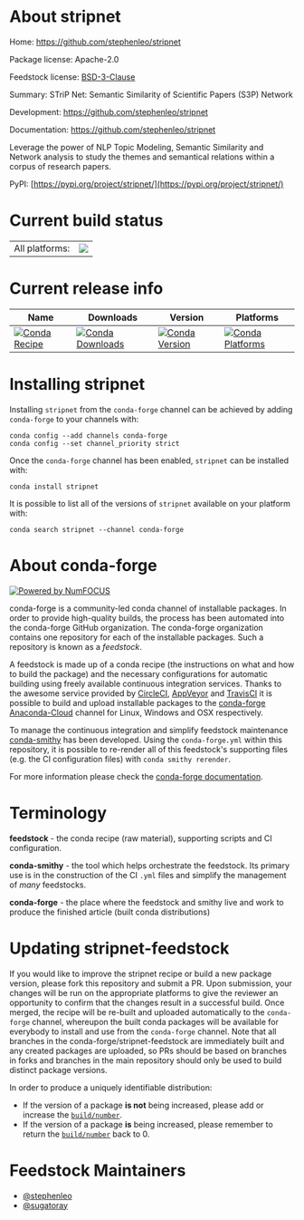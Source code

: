 About stripnet
==============

Home: https://github.com/stephenleo/stripnet

Package license: Apache-2.0

Feedstock license: [BSD-3-Clause](https://github.com/conda-forge/stripnet-feedstock/blob/master/LICENSE.txt)

Summary: STriP Net: Semantic Similarity of Scientific Papers (S3P) Network

Development: https://github.com/stephenleo/stripnet

Documentation: https://github.com/stephenleo/stripnet

Leverage the power of NLP Topic Modeling, Semantic Similarity and Network
analysis to study the themes and semantical relations within a corpus of
research papers.

PyPI: [https://pypi.org/project/stripnet/](https://pypi.org/project/stripnet/)


Current build status
====================


<table><tr><td>All platforms:</td>
    <td>
      <a href="https://dev.azure.com/conda-forge/feedstock-builds/_build/latest?definitionId=15050&branchName=master">
        <img src="https://dev.azure.com/conda-forge/feedstock-builds/_apis/build/status/stripnet-feedstock?branchName=master">
      </a>
    </td>
  </tr>
</table>

Current release info
====================

| Name | Downloads | Version | Platforms |
| --- | --- | --- | --- |
| [![Conda Recipe](https://img.shields.io/badge/recipe-stripnet-green.svg)](https://anaconda.org/conda-forge/stripnet) | [![Conda Downloads](https://img.shields.io/conda/dn/conda-forge/stripnet.svg)](https://anaconda.org/conda-forge/stripnet) | [![Conda Version](https://img.shields.io/conda/vn/conda-forge/stripnet.svg)](https://anaconda.org/conda-forge/stripnet) | [![Conda Platforms](https://img.shields.io/conda/pn/conda-forge/stripnet.svg)](https://anaconda.org/conda-forge/stripnet) |

Installing stripnet
===================

Installing `stripnet` from the `conda-forge` channel can be achieved by adding `conda-forge` to your channels with:

```
conda config --add channels conda-forge
conda config --set channel_priority strict
```

Once the `conda-forge` channel has been enabled, `stripnet` can be installed with:

```
conda install stripnet
```

It is possible to list all of the versions of `stripnet` available on your platform with:

```
conda search stripnet --channel conda-forge
```


About conda-forge
=================

[![Powered by
NumFOCUS](https://img.shields.io/badge/powered%20by-NumFOCUS-orange.svg?style=flat&colorA=E1523D&colorB=007D8A)](https://numfocus.org)

conda-forge is a community-led conda channel of installable packages.
In order to provide high-quality builds, the process has been automated into the
conda-forge GitHub organization. The conda-forge organization contains one repository
for each of the installable packages. Such a repository is known as a *feedstock*.

A feedstock is made up of a conda recipe (the instructions on what and how to build
the package) and the necessary configurations for automatic building using freely
available continuous integration services. Thanks to the awesome service provided by
[CircleCI](https://circleci.com/), [AppVeyor](https://www.appveyor.com/)
and [TravisCI](https://travis-ci.com/) it is possible to build and upload installable
packages to the [conda-forge](https://anaconda.org/conda-forge)
[Anaconda-Cloud](https://anaconda.org/) channel for Linux, Windows and OSX respectively.

To manage the continuous integration and simplify feedstock maintenance
[conda-smithy](https://github.com/conda-forge/conda-smithy) has been developed.
Using the ``conda-forge.yml`` within this repository, it is possible to re-render all of
this feedstock's supporting files (e.g. the CI configuration files) with ``conda smithy rerender``.

For more information please check the [conda-forge documentation](https://conda-forge.org/docs/).

Terminology
===========

**feedstock** - the conda recipe (raw material), supporting scripts and CI configuration.

**conda-smithy** - the tool which helps orchestrate the feedstock.
                   Its primary use is in the construction of the CI ``.yml`` files
                   and simplify the management of *many* feedstocks.

**conda-forge** - the place where the feedstock and smithy live and work to
                  produce the finished article (built conda distributions)


Updating stripnet-feedstock
===========================

If you would like to improve the stripnet recipe or build a new
package version, please fork this repository and submit a PR. Upon submission,
your changes will be run on the appropriate platforms to give the reviewer an
opportunity to confirm that the changes result in a successful build. Once
merged, the recipe will be re-built and uploaded automatically to the
`conda-forge` channel, whereupon the built conda packages will be available for
everybody to install and use from the `conda-forge` channel.
Note that all branches in the conda-forge/stripnet-feedstock are
immediately built and any created packages are uploaded, so PRs should be based
on branches in forks and branches in the main repository should only be used to
build distinct package versions.

In order to produce a uniquely identifiable distribution:
 * If the version of a package **is not** being increased, please add or increase
   the [``build/number``](https://docs.conda.io/projects/conda-build/en/latest/resources/define-metadata.html#build-number-and-string).
 * If the version of a package **is** being increased, please remember to return
   the [``build/number``](https://docs.conda.io/projects/conda-build/en/latest/resources/define-metadata.html#build-number-and-string)
   back to 0.

Feedstock Maintainers
=====================

* [@stephenleo](https://github.com/stephenleo/)
* [@sugatoray](https://github.com/sugatoray/)

